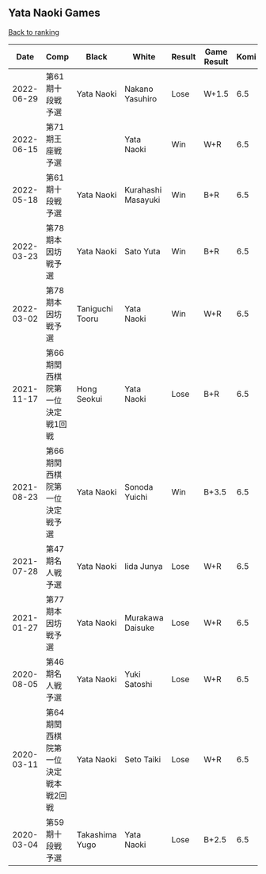 ## Yata Naoki Games

[Back to ranking](../../index.md)




| **Date** | **Comp** | **Black** | **White** | **Result** | **Game Result** | **Komi** | **Rating** | **Diff** | 
| --- | --- | --- | --- | --- | --- | --- | --- | --- |
| 2022-06-29 | 第61期十段戦予選 | Yata Naoki | Nakano Yasuhiro | Lose | W+1.5 | 6.5 | 2907 | 17 | 
| 2022-06-15 | 第71期王座戦予選 |  | Yata Naoki | Win | W+R | 6.5 | 2890 | 119 | 
| 2022-05-18 | 第61期十段戦予選 | Yata Naoki | Kurahashi Masayuki | Win | B+R | 6.5 | 2771 | -29 | 
| 2022-03-23 | 第78期本因坊戦予選 | Yata Naoki | Sato Yuta | Win | B+R | 6.5 | 2800 | -4 | 
| 2022-03-02 | 第78期本因坊戦予選 | Taniguchi Tooru | Yata Naoki | Win | W+R | 6.5 | 2804 | 623 | 
| 2021-11-17 | 第66期関西棋院第一位決定戦1回戦 | Hong Seokui | Yata Naoki | Lose | B+R | 6.5 | 2181 | -219 | 
| 2021-08-23 | 第66期関西棋院第一位決定戦予選 | Yata Naoki | Sonoda Yuichi | Win | B+3.5 | 6.5 | 2400 | 0 | 
| 2021-07-28 | 第47期名人戦予選 | Yata Naoki | Iida Junya | Lose | W+R | 6.5 | 2400 | 0 | 
| 2021-01-27 | 第77期本因坊戦予選 | Yata Naoki | Murakawa Daisuke | Lose | W+R | 6.5 | 2400 | 0 | 
| 2020-08-05 | 第46期名人戦予選 | Yata Naoki | Yuki Satoshi | Lose | W+R | 6.5 | 2400 | 0 | 
| 2020-03-11 | 第64期関西棋院第一位決定戦本戦2回戦 | Yata Naoki | Seto Taiki | Lose | W+R | 6.5 | 2400 | 22 | 
| 2020-03-04 | 第59期十段戦予選 | Takashima Yugo | Yata Naoki | Lose | B+2.5 | 6.5 | 2378 | missing |




